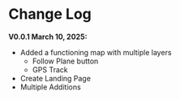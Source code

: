 # Change Log

**V0.0.1 March 10, 2025:**
- Added a functioning map with multiple layers
    - Follow Plane button
    - GPS Track
- Create Landing Page
- Multiple Additions